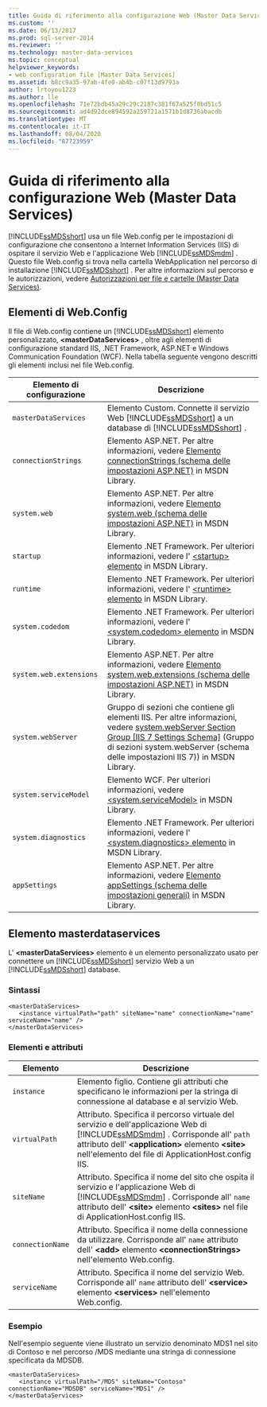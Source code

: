```yaml
---
title: Guida di riferimento alla configurazione Web (Master Data Services) | Microsoft Docs
ms.custom: ''
ms.date: 06/13/2017
ms.prod: sql-server-2014
ms.reviewer: ''
ms.technology: master-data-services
ms.topic: conceptual
helpviewer_keywords:
- web configuration file [Master Data Services]
ms.assetid: b8cc9a35-97ab-4fe0-ab4b-c07f13d9793a
author: lrtoyou1223
ms.author: lle
ms.openlocfilehash: 71e72bdb45a29c29c2187c381f67a525f0bd51c5
ms.sourcegitcommit: ad4d92dce894592a259721a1571b1d8736abacdb
ms.translationtype: MT
ms.contentlocale: it-IT
ms.lasthandoff: 08/04/2020
ms.locfileid: "87723959"
---
```

# <a name="web-configuration-reference-master-data-services"></a>Guida di riferimento alla configurazione Web (Master Data Services)
  [!INCLUDE[ssMDSshort](../includes/ssmdsshort-md.md)] usa un file Web.config per le impostazioni di configurazione che consentono a Internet Information Services (IIS) di ospitare il servizio Web e l'applicazione Web [!INCLUDE[ssMDSmdm](../includes/ssmdsmdm-md.md)] . Questo file Web.config si trova nella cartella WebApplication nel percorso di installazione [!INCLUDE[ssMDSshort](../includes/ssmdsshort-md.md)] . Per altre informazioni sul percorso e le autorizzazioni, vedere [Autorizzazioni per file e cartelle &#40;Master Data Services&#41;](folder-and-file-permissions-master-data-services.md).  
  
## <a name="webconfig-elements"></a>Elementi di Web.Config  
 Il file di Web.config contiene un [!INCLUDE[ssMDSshort](../includes/ssmdsshort-md.md)] elemento personalizzato, **\<masterDataServices>** , oltre agli elementi di configurazione standard IIS, .NET Framework, ASP.NET e Windows Communication Foundation (WCF). Nella tabella seguente vengono descritti gli elementi inclusi nel file Web.config.  
  
|Elemento di configurazione|Descrizione|  
|---------------------------|-----------------|  
|`masterDataServices`|Elemento Custom. Connette il servizio Web [!INCLUDE[ssMDSshort](../includes/ssmdsshort-md.md)] a un database di [!INCLUDE[ssMDSshort](../includes/ssmdsshort-md.md)] .|  
|`connectionStrings`|Elemento ASP.NET. Per altre informazioni, vedere [Elemento connectionStrings (schema delle impostazioni ASP.NET)](https://go.microsoft.com/fwlink/?LinkId=178347) in MSDN Library.|  
|`system.web`|Elemento ASP.NET. Per altre informazioni, vedere [Elemento system.web (schema delle impostazioni ASP.NET)](https://go.microsoft.com/fwlink/?LinkId=178348) in MSDN Library.|  
|`startup`|Elemento .NET Framework. Per ulteriori informazioni, vedere l' [ \<startup> elemento](https://go.microsoft.com/fwlink/?LinkId=178349) in MSDN Library.|  
|`runtime`|Elemento .NET Framework. Per ulteriori informazioni, vedere l' [ \<runtime> elemento](https://go.microsoft.com/fwlink/?LinkId=178350) in MSDN Library.|  
|`system.codedom`|Elemento .NET Framework. Per ulteriori informazioni, vedere l' [ \<system.codedom> elemento](https://go.microsoft.com/fwlink/?LinkId=178351) in MSDN Library.|  
|`system.web.extensions`|Elemento ASP.NET. Per altre informazioni, vedere [Elemento system.web.extensions (schema delle impostazioni ASP.NET)](https://go.microsoft.com/fwlink/?LinkId=178352) in MSDN Library.|  
|`system.webServer`|Gruppo di sezioni che contiene gli elementi IIS. Per altre informazioni, vedere [system.webServer Section Group \[IIS 7 Settings Schema\]](https://go.microsoft.com/fwlink/?LinkId=178353) (Gruppo di sezioni system.webServer (schema delle impostazioni IIS 7)) in MSDN Library.|  
|`system.serviceModel`|Elemento WCF. Per ulteriori informazioni, vedere [\<system.serviceModel>](https://go.microsoft.com/fwlink/?LinkId=178354) in MSDN Library.|  
|`system.diagnostics`|Elemento .NET Framework. Per ulteriori informazioni, vedere l' [ \<system.diagnostics> elemento](https://go.microsoft.com/fwlink/?LinkId=178355) in MSDN Library.|  
|`appSettings`|Elemento ASP.NET. Per altre informazioni, vedere [Elemento appSettings (schema delle impostazioni generali)](https://go.microsoft.com/fwlink/?LinkId=178356) in MSDN Library.|  
  
## <a name="masterdataservices-element"></a>Elemento masterdataservices  
 L' **\<masterDataServices>** elemento è un elemento personalizzato usato per connettere un [!INCLUDE[ssMDSshort](../includes/ssmdsshort-md.md)] servizio Web a un [!INCLUDE[ssMDSshort](../includes/ssmdsshort-md.md)] database.  
  
### <a name="syntax"></a>Sintassi  
  
```  
<masterDataServices>  
   <instance virtualPath="path" siteName="name" connectionName="name" serviceName="name" />  
</masterDataServices>  
```  
  
### <a name="elements-and-attributes"></a>Elementi e attributi  
  
|Elemento|Descrizione|  
|----------|-----------------|  
|`instance`|Elemento figlio. Contiene gli attributi che specificano le informazioni per la stringa di connessione al database e al servizio Web.|  
|`virtualPath`|Attributo. Specifica il percorso virtuale del servizio e dell'applicazione Web di [!INCLUDE[ssMDSmdm](../includes/ssmdsmdm-md.md)] . Corrisponde all' `path` attributo dell' **\<application>** elemento **\<site>** nell'elemento del file di ApplicationHost.config IIS.|  
|`siteName`|Attributo. Specifica il nome del sito che ospita il servizio e l'applicazione Web di [!INCLUDE[ssMDSmdm](../includes/ssmdsmdm-md.md)] . Corrisponde all' `name` attributo dell' **\<site>** elemento **\<sites>** nel file di ApplicationHost.config IIS.|  
|`connectionName`|Attributo. Specifica il nome della connessione da utilizzare. Corrisponde all' `name` attributo dell' **\<add>** elemento **\<connectionStrings>** nell'elemento Web.config.|  
|`serviceName`|Attributo. Specifica il nome del servizio Web. Corrisponde all' `name` attributo dell' **\<service>** elemento **\<services>** nell'elemento Web.config.|  
  
### <a name="example"></a>Esempio  
 Nell'esempio seguente viene illustrato un servizio denominato MDS1 nel sito di Contoso e nel percorso /MDS mediante una stringa di connessione specificata da MDSDB.  
  
```  
<masterDataServices>  
   <instance virtualPath="/MDS" siteName="Contoso" connectionName="MDSDB" serviceName="MDS1" />  
</masterDataServices>  
```  
  
  
